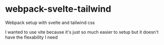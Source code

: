 # webpack-svelte-tailwind

Webpack setup with svelte and tailwind css

I wanted to use vite because it's just so much easier to setup but it doesn't have the flexability I need

